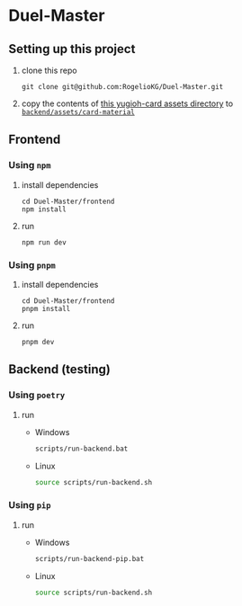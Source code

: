 # Duel-Master

## Setting up this project

1. clone this repo
    ```
    git clone git@github.com:RogelioKG/Duel-Master.git
    ```

2. copy the contents of [this yugioh-card assets directory] to [`backend/assets/card-material`](https://github.com/RogelioKG/Duel-Master/tree/main/backend/assets/card-material)

## Frontend

### Using `npm`

1. install dependencies
    ```
    cd Duel-Master/frontend
    npm install
    ```

2. run
    ```
    npm run dev
    ```

### Using `pnpm`

1. install dependencies
    ```
    cd Duel-Master/frontend
    pnpm install
    ```

2. run
    ```
    pnpm dev
    ```

## Backend (testing)

### Using `poetry`
1. run

    + Windows
        ```bat
        scripts/run-backend.bat
        ```

    + Linux
        ```bash
        source scripts/run-backend.sh
        ```

### Using `pip`
1. run

    + Windows
        ```bat
        scripts/run-backend-pip.bat
        ```

    + Linux
        ```bash
        source scripts/run-backend.sh
        ```

[this yugioh-card assets directory]: https://github.com/RogelioKG/Duel-Master/releases/tag/assets
[yugioh card assets]: https://github.com/kooriookami/yugioh-card/tree/master/src/assets/yugioh-card
